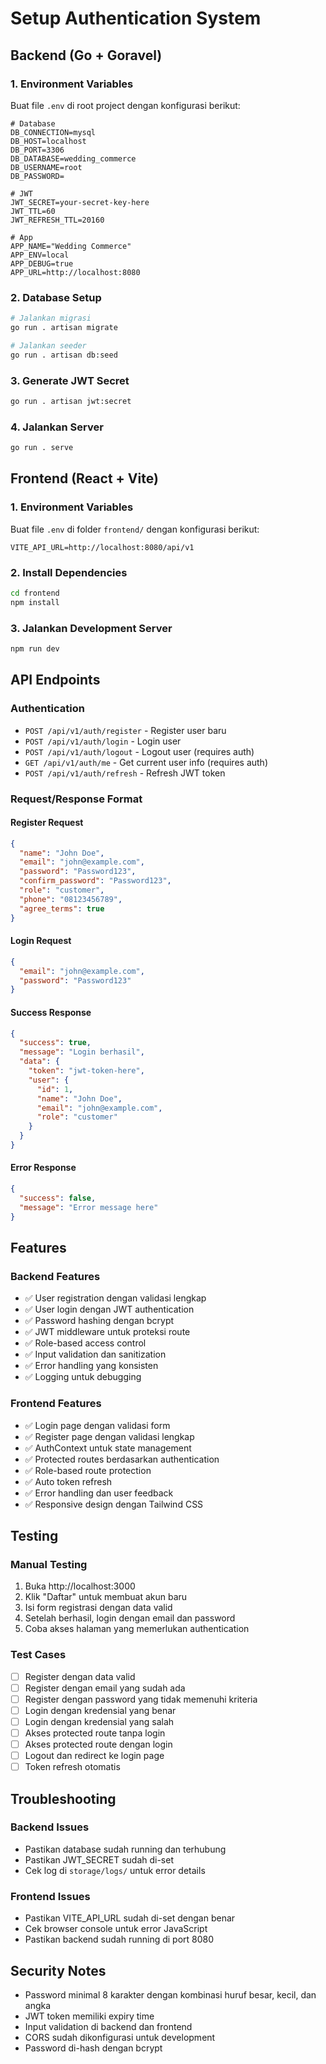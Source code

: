 # Setup Authentication System

## Backend (Go + Goravel)

### 1. Environment Variables

Buat file `.env` di root project dengan konfigurasi berikut:

```env
# Database
DB_CONNECTION=mysql
DB_HOST=localhost
DB_PORT=3306
DB_DATABASE=wedding_commerce
DB_USERNAME=root
DB_PASSWORD=

# JWT
JWT_SECRET=your-secret-key-here
JWT_TTL=60
JWT_REFRESH_TTL=20160

# App
APP_NAME="Wedding Commerce"
APP_ENV=local
APP_DEBUG=true
APP_URL=http://localhost:8080
```

### 2. Database Setup

```bash
# Jalankan migrasi
go run . artisan migrate

# Jalankan seeder
go run . artisan db:seed
```

### 3. Generate JWT Secret

```bash
go run . artisan jwt:secret
```

### 4. Jalankan Server

```bash
go run . serve
```

## Frontend (React + Vite)

### 1. Environment Variables

Buat file `.env` di folder `frontend/` dengan konfigurasi berikut:

```env
VITE_API_URL=http://localhost:8080/api/v1
```

### 2. Install Dependencies

```bash
cd frontend
npm install
```

### 3. Jalankan Development Server

```bash
npm run dev
```

## API Endpoints

### Authentication

- `POST /api/v1/auth/register` - Register user baru
- `POST /api/v1/auth/login` - Login user
- `POST /api/v1/auth/logout` - Logout user (requires auth)
- `GET /api/v1/auth/me` - Get current user info (requires auth)
- `POST /api/v1/auth/refresh` - Refresh JWT token

### Request/Response Format

#### Register Request

```json
{
  "name": "John Doe",
  "email": "john@example.com",
  "password": "Password123",
  "confirm_password": "Password123",
  "role": "customer",
  "phone": "08123456789",
  "agree_terms": true
}
```

#### Login Request

```json
{
  "email": "john@example.com",
  "password": "Password123"
}
```

#### Success Response

```json
{
  "success": true,
  "message": "Login berhasil",
  "data": {
    "token": "jwt-token-here",
    "user": {
      "id": 1,
      "name": "John Doe",
      "email": "john@example.com",
      "role": "customer"
    }
  }
}
```

#### Error Response

```json
{
  "success": false,
  "message": "Error message here"
}
```

## Features

### Backend Features

- ✅ User registration dengan validasi lengkap
- ✅ User login dengan JWT authentication
- ✅ Password hashing dengan bcrypt
- ✅ JWT middleware untuk proteksi route
- ✅ Role-based access control
- ✅ Input validation dan sanitization
- ✅ Error handling yang konsisten
- ✅ Logging untuk debugging

### Frontend Features

- ✅ Login page dengan validasi form
- ✅ Register page dengan validasi lengkap
- ✅ AuthContext untuk state management
- ✅ Protected routes berdasarkan authentication
- ✅ Role-based route protection
- ✅ Auto token refresh
- ✅ Error handling dan user feedback
- ✅ Responsive design dengan Tailwind CSS

## Testing

### Manual Testing

1. Buka http://localhost:3000
2. Klik "Daftar" untuk membuat akun baru
3. Isi form registrasi dengan data valid
4. Setelah berhasil, login dengan email dan password
5. Coba akses halaman yang memerlukan authentication

### Test Cases

- [ ] Register dengan data valid
- [ ] Register dengan email yang sudah ada
- [ ] Register dengan password yang tidak memenuhi kriteria
- [ ] Login dengan kredensial yang benar
- [ ] Login dengan kredensial yang salah
- [ ] Akses protected route tanpa login
- [ ] Akses protected route dengan login
- [ ] Logout dan redirect ke login page
- [ ] Token refresh otomatis

## Troubleshooting

### Backend Issues

- Pastikan database sudah running dan terhubung
- Pastikan JWT_SECRET sudah di-set
- Cek log di `storage/logs/` untuk error details

### Frontend Issues

- Pastikan VITE_API_URL sudah di-set dengan benar
- Cek browser console untuk error JavaScript
- Pastikan backend sudah running di port 8080

## Security Notes

- Password minimal 8 karakter dengan kombinasi huruf besar, kecil, dan angka
- JWT token memiliki expiry time
- Input validation di backend dan frontend
- CORS sudah dikonfigurasi untuk development
- Password di-hash dengan bcrypt
